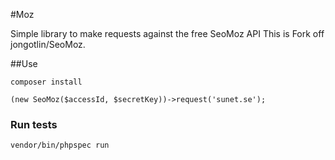 #Moz


Simple library to make requests against the free SeoMoz API
This is Fork off jongotlin/SeoMoz.

##Use
  
```
composer install
  
(new SeoMoz($accessId, $secretKey))->request('sunet.se');
```
### Run tests

```  
vendor/bin/phpspec run
```
